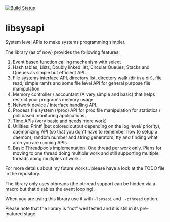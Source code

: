 
[![Build Status](https://travis-ci.org/DevNaga/libsysapi.svg?branch=master)](https://travis-ci.org/DevNaga/libsysapi/)


# libsysapi

System level APIs to make systems programming simpler.

The library (as of now) provides the following features:

1. Event based function calling mechanism with select
2. Hash tables, Lists, Doubly linked list, Circular Queues, Stacks and Queues as simple but efficient API.
3. File systems interface API, directory list, directory walk (dir in a dir), file read, simple ramfs and some file level API for general purpose file manipulation.
4. Memory controller / accountant (A very simple and basic) that helps restrict your program's memory usage.
5. Network device / interface handling API.
6. Process file system (/proc) API for proc file manipulation for statistics / poll based monitoring applications.
7. Time APIs (very basic and needs more work)
8. Utilities: Printf (but colored output depending on the log level/ priority), daemonizing API (so that you don't have to remember how to setup a daemon), random number and string generators, tty and finding what arch you are running APIs.
9. Basic Threadpools implementation. One thread per work only. Plans for moving to one thread doing multiple work and still
supporting multiple threads doing multiples of work..

For more details about my future works.. please have a look at the TODO file in the repository.

The library only uses pthreads (the pthread support can be hidden via a
macro but that disables the event looping).

When you are using this library use it with ``` -lsysapi ``` and ``` -pthread``` option.

Please note that the library is "not" well tested and it is still in its pre-matured stage.

